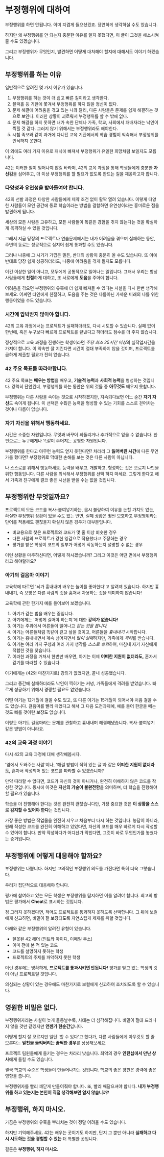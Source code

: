# 부정행위에 대하여

부정행위를 하면 안됩니다. 이미 지겹게 들으셨겠죠. 당연하게 생각하실 수도 있습니다.

하지만 왜 부정행위를 안 되는지 충분한 이유를 알지 못했다면, 이 글이 그것을 해소시켜줄 수도 있겠습니다.

그리고 부정행위가 무엇인지, 발견하면 어떻게 대처해야 할지에 대해서도 이야기 하겠습니다.

## 부정행위를 하는 이유
일반적으로 알려진 몇 가지 이유가 있습니다.

1. 부정행위를 하는 것이 더 쉽고 빠른 길이라고 생각한다.
2. 블랙홀 등 기한에 쫓겨서 부정행위를 하지 않을 정신이 없다.
3. 문제 해결에 어려움을 겪고 있는 나와 달리, 다른 사람들은 문제를 쉽게 해결하는 것으로 보인다. 이러한 상황이 괴로워서 부정행위를 할 수 밖에 없다.
4. 문제 해결을 하지 못하면 내가 속한 단체나 가족, 학교, 사회에서 패배자라는 낙인이 찍힐 것 같다. 그러지 않기 위해서는 부정행위라도 해야한다.
5. 시험 족보와 같이 과거에 다니던 교육 기관에서의 학습 경험이 익숙해서 부정행위를 인식하지 못한다.

이 외에도 여러 가지 이유로 패닉에 빠져서 부정행위가 유일한 희망처럼 보일지도 모릅니다.

42는 이러한 일이 일어나지 않길 바라며, 42의 교육 과정을 통해 학생들에게 충분한 **자신감**을 심어주고, 더 이상 부정행위를 할 필요가 없도록 만드는 길을 제공하고자 합니다.

### 다양성과 유연성을 받아들여야 합니다.
42의 선발 과정은 다양한 사람들에게 제약 조건 없이 활짝 열려 있습니다. 이렇게 다양한 사람들이 모인 공간에 동료 학습이라는 방법을 결합하면 유연성이라는 흥미로운 점을 발견하게 됩니다.

세상의 모든 사람은 고유하고, 모든 사람들이 똑같은 경험을 겪지 않는다는 것을 확실하게 목격하실 수 있을 것입니다.

그래서 지금 당장의 프로젝트나 연습문제에서는 내가 어려움을 겪으며 실패하는 동안, 주변의 동료는 성공적으로 심지어 쉽게 통과할 수도 있습니다.

그러나 나중에 그 시기가 가깝든 멀든, 반대의 상황이 충분히 올 수도 있습니다. 또 아예 반대로 당장 쉽게 성공하더라도, 나중에 어려움을 겪게 될지도 모릅니다.

이건 이상한 일이 아니고, 모두에게 공통적으로 일어나는 일입니다. 그래서 우리는 항상 사람들에게 **친절**하게 대하고, 또 서로에게 **도움**을 주어야 합니다.

어려움을 겪으면 부정행위의 유혹에 더 쉽게 빠져들 수 있다는 사실을 다시 한번 생각해보세요. 어쩌면 타인에게 친절하고, 도움을 주는 것은 다름아닌 가까운 미래의 나를 위한 행동이었을 수도 있습니다.

### 시간에 압박받지 않아야 합니다.
42의 교육 과정에서는 프로젝트가 실패하더라도, 다시 시도할 수 있습니다. 실패 없이 한번에, 혹은 누구보다 빠르게 프로젝트를 끝낸다고 하더라도 점수를 더 주지 않습니다.

정상적으로 교육 과정을 진행하는 학생이라면 *주당 최소 25시간 이상*의 실작업시간을 가져야 합니다. 이 약속만 잘 지킨다면 시간이 절대 부족하지 않을 것이며, 프로젝트를 급하게 제출할 필요가 전혀 없습니다.

### 42 주요 목표를 따라야합니다.
42 주요 목표는 **배우는 방법**을 배우고, **기술적 능력**과 **사회적 능력**을 형성하는 것입니다. 강력히 단언컨데, 부정행위를 하는 동안은 위의 것들 중 **아무것도** 배우지 못합니다.

부정행위는 다른 사람을 속이는 것으로 시작하겠지만, 지속되다보면 어느 순간 **자기 자신**도 속이게 됩니다. 이 선택은 수많은 능력을 형성할 수 있는 기회를 스스로 걷어차는 것이나 다름이 없습니다.

### 자기 자신을 위해서 행동하세요.
시간은 소중한 자원입니다. 무엇과 바꾸어 되돌리거나 추가적으로 얻을 수 없습니다. 한편으로는 누구에게나 똑같이 주어지는 공평한 자원입니다.

부정행위를 한다고 아무런 능력도 얻지 못한다면? 차라리 그 **잃어버린 시간**에 다른 무언가를 했다면? 부정행위로 막대한 손해를 보는 것은 다른 사람이 아닙니다.

나 스스로를 위해서 행동하세요. 능력을 배우고, 개발하고, 형성하는 것은 오로지 나만을 위한 행동입니다. 다른 사람을 의식해서 부정행위를 선택 하지 마세요. 그렇게 한다고 해서 가족과 친구에게 결코 좋은 시선을 받을 수는 없을 것입니다.

## 부정행위란 무엇일까요?
프로젝트의 모든 코드를 복사-붙여넣기하는, 몹시 불량하여 이유를 논할 가치도 없는, 확실한 부정행위 상황이 있을 수도 있는 반면, 실제 상황은 훨씬 모호하고 부정행위라는 단어를 적용해도 괜찮을지 확실치 않은 경우가 대부분입니다.

- 비교용으로 찾은 프로젝트와 코드가 몇 줄 이상 비슷한 경우
- 다른 사람의 프로젝트가 강한 영감으로 작용했다고 주장하는 경우
- 평가를 받은 학생이 코드의 일부가 어떻게 작동하는지 설명할 수 없는 경우

이런 상황을 마주하신다면, 어떻게 하시겠습니까? 그리고 이것은 어떤 면에서 부정행위라고 해야할까요?

### 아기의 걸음마 이야기
교육학에 따르면 '뇌가 흉내내며 배우는 놀이를 좋아한다'고 알려져 있습니다. 하지만 흉내내기, 즉 모방은 다른 사람의 것을 훔쳐서 차용하는 것을 의미하지 않습니다!

교육학에 관한 한가지 예를 들어보어 보겠습니다.
1. 아기가 걷는 법을 배우는 중입니다.
2. 아기에게는 '어떻게 걸어야 하는지'에 대한 **강의가 없습니다!**
3. 아기는 주위에서 어른들이 일어나고 *걷는 것을 봅니다.*
4. 아기는 어른들처럼 똑같이 걷고 싶을 것이고, 어른들을 *흉내내기* 시작합니다.
5. 아기는 흉내내면서 계속 넘어지면서 *많이 실패*하지만, 가족에게 *격려*를 받습니다.
6. 아기는 여러 가지 구성과 여러 가지 생각를 *스스로 실험*하여, 마침내 자기 자신에게 적합한 것을 찾습니다.
7. 이러한 과정을 거쳐서 한번만 배우면, 아기는 이제 **어떠한 지원이 없더라도,** 혼자서 걷기를 따라할 수 있습니다.

아기에게는 (42와 마찬가지로) 강의가 없었지만, 끝내 성공했습니다.

그리고 중간에 실패하더라도 낙인이 찍히기는 커녕, 가족들에게 격려를 받았습니다. 빠르게 성공하기 위해서 경쟁할 필요도 없었습니다.

어떤 아기는 12개월에 걸을 수도 있고, 또 다른 아기는 15개월이 되어서야 처음 걸을 수도 있습니다. 걸음마를 빨리 떼었다고 해서 그 다음 도전과제에, 예를 들어 한글을 떼는 것도 빠를 것이란 보장도 없습니다.

이렇듯 아기도 걸음마라는 문제를 관찰하고 흉내내며 해결해냈습니다. 복사-붙여넣기 같은 방법이 아니라요.

### 42의 교육 과정 이야기
다시 42의 교육 과정에 대해 생각해봅시다.

'옆에서 도와주는 사람'이나, '해결 방법이 적혀 있는 글'과 같은 **어떠한 지원이 없더라도,** 혼자서 작성되어 있는 코드를 따라할 수 있겠습니까?

만약 따라할 수 없다면, 코드가 자신의 것이 아니거나, 완전히 이해하지 않은 코드를 작성한 것입니다. 동시에 이것은 **자신의 기술이 불완전함**을 의미하며, 더 학습을 진행해야 할 필요가 있습니다.

학습을 더 진행해야 한다는 것은 완전히 괜찮습니다만, 가장 중요한 것은 **이 상황을 스스로 감지할 수 있어야 한다**는 것입니다.

가장 좋은 방법은 작업물을 완전히 지우고 처음부터 다시 하는 것입니다. 농담이 아니라, 원래 작성한 코드를 완전히 이해하고 있었다면, 자신의 코드를 매우 빠르게 다시 작성할 수 있어야 합니다. 만약 작성하다가 어디선가 막힌다면, 그것이 바로 무엇인가를 놓쳤다는 증거입니다.

## 부정행위에 어떻게 대응해야 할까요?
부정행위는 나쁩니다. 하지만 고의적인 부정행위 의도를 가진다면 특히 더욱 그렇습니다.

우리가 집단적으로 대응해야 합니다.

평가에 참여하고 있는 모든 학생은 부정행위를 탐지하면 이를 알려야 합니다. 최고의 방법은 평가에서 **Cheat**로 표시하는 것입니다.

정 그러지 못하겠다면, 적어도 프로젝트를 통과하지 못하도록 선택합니다. 그 뒤에 보컬에게 신고하면, 비밀이 잘 보장되도록 자연스럽게 제재를 취할 것입니다.

아래와 같은 부정행위의 알려진 유형이 있습니다.
- 잘못된 42 헤더 (인트라 아이디, 이메일 주소)
- 이미 전에 본 적 있는 코드
- 코드를 설명하지 못하는 학생
- 프로젝트의 주제를 파악하지 못한 학생

이런 경우에는 명확하게, **프로젝트를 통과시키면 안됩니다!** 평가를 받고 있는 학생의 것이 아닌 프로젝트일 것입니다.

의심되는 상황이 있는 경우에도 마찬가지로 보컬에게 신고하여 조치되도록 할 수 있습니다.

## 영원한 비밀은 없다.
부정행위자라는 사실이 늦게 들통날수록, 사태는 더 심각해집니다. 비밀이 절대 드러나지 않을 것만 같겠지만 **언젠가 한순간**입니다.

어떻게 할지 잘 모르지만 일단 '할 수 있다'고 했다가, 다른 사람들에게 아무것도 할 줄 모른다는 **밑천을 들켜버리는 끔찍한 경우**를 상상해보세요.

프로젝트 팀원들에게 들키는 경우는 차라리 낫습니다. 최악의 경우 **인턴십에서 만난 상사**에게 들킬 수도 있습니다.

결국 학교의 수준은 학생들이 만들어나가는 것입니다. 학교의 좋은 평판은 경력에 좋은 영향을 줍니다.

부정행위자를 빨리 깨닫게 만들어줘야 합니다. 또, 빨리 깨달으셔야 합니다. **내가 부정행위를 하고 있는지는 본인이 직접 생각해보면 알지 않습니까?**

## 부정행위, 하지 마시오.
가끔은 부정행위의 유혹을 뿌리치는 것이 정말 어려울 수도 있습니다.

하지만 기억해주세요. 42는 배우는 곳이기도 하지만, 단지 그 뿐만 아니라 **실패하고 다시 시도하는 것을 경험할 수 있는** 더 특별한 곳입니다.

결론은 **부정행위, 하지 마시오.**

